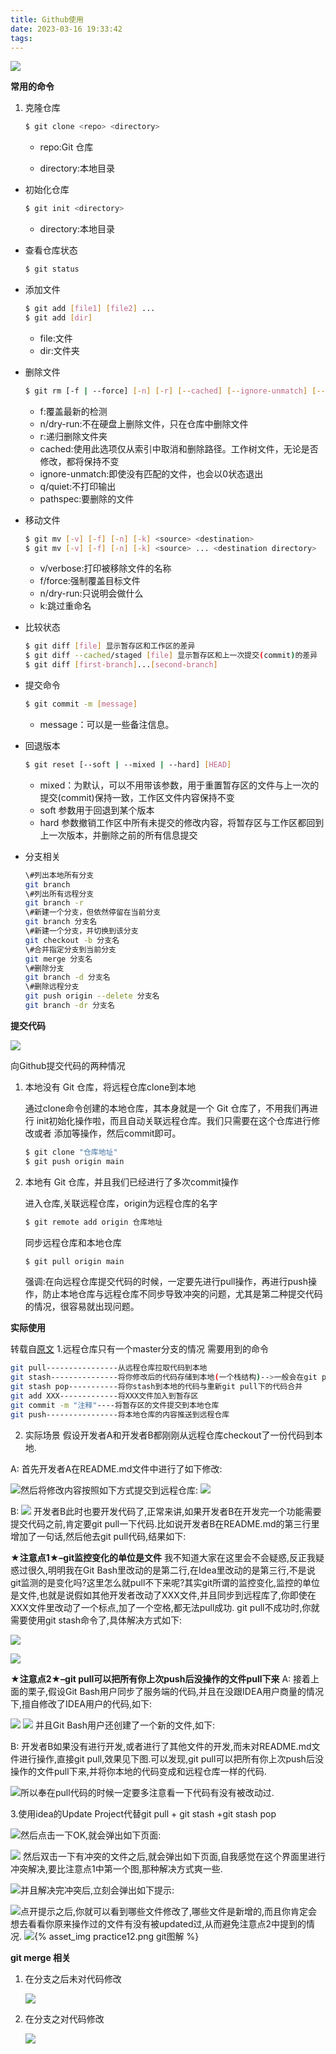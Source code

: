 ```yaml
---
title: Github使用
date: 2023-03-16 19:33:42
tags:
---
```


![](Github使用/fc261c3347d67a16ae3d5eef1b72182071954565.png)

**常用的命令**

1. 克隆仓库
   
   ```bash
   $ git clone <repo> <directory>
   ```
   
   * repo:Git 仓库
   
   * directory:本地目录

<!-- more -->

* 初始化仓库
  
  ```bash
  $ git init <directory>
  ```
  
  * directory:本地目录

* 查看仓库状态
  
  ```bash
  $ git status
  ```

* 添加文件
  
  ```bash
  $ git add [file1] [file2] ...
  $ git add [dir]
  ```
  
  * file:文件
  * dir:文件夹

* 删除文件
  
  ```bash
  $ git rm [-f | --force] [-n] [-r] [--cached] [--ignore-unmatch] [--quiet] [--pathspec-from-file=<file> [--pathspec-file-nul]] [--] [<pathspec>…​]
  ```
  
  * f:覆盖最新的检测
  * n/dry-run:不在硬盘上删除文件，只在仓库中删除文件
  * r:递归删除文件夹
  * cached:使用此选项仅从索引中取消和删除路径。工作树文件，无论是否修改，都将保持不变
  * ignore-unmatch:即使没有匹配的文件，也会以0状态退出
  * q/quiet:不打印输出
  * pathspec:要删除的文件

* 移动文件
  
  ```bash
  $ git mv [-v] [-f] [-n] [-k] <source> <destination>
  $ git mv [-v] [-f] [-n] [-k] <source> ... <destination directory>
  ```
  
  * v/verbose:打印被移除文件的名称
  * f/force:强制覆盖目标文件
  * n/dry-run:只说明会做什么
  * k:跳过重命名

* 比较状态
  
  ```bash
  $ git diff [file] 显示暂存区和工作区的差异
  $ git diff --cached/staged [file] 显示暂存区和上一次提交(commit)的差异
  $ git diff [first-branch]...[second-branch]
  ```

* 提交命令
  
  ```bash
  $ git commit -m [message]
  ```
  
  * message：可以是一些备注信息。

* 回退版本
  
  ```bash
  $ git reset [--soft | --mixed | --hard] [HEAD]
  ```
  
  * mixed：为默认，可以不用带该参数，用于重置暂存区的文件与上一次的提交(commit)保持一致，工作区文件内容保持不变
  * soft 参数用于回退到某个版本
  * hard 参数撤销工作区中所有未提交的修改内容，将暂存区与工作区都回到上一次版本，并删除之前的所有信息提交

* 分支相关
  
  ```bash
  \#列出本地所有分支
  git branch
  \#列出所有远程分支
  git branch -r
  \#新建一个分支，但依然停留在当前分支
  git branch 分支名
  \#新建一个分支，并切换到该分支
  git checkout -b 分支名
  \#合并指定分支到当前分支
  git merge 分支名
  \#删除分支
  git branch -d 分支名
  \#删除远程分支
  git push origin --delete 分支名
  git branch -dr 分支名
  ```

**提交代码**

![](Github使用/86324066a24e3eb32af8305f91c0a064582ae9d5.png)

向Github提交代码的两种情况

1. 本地没有 Git 仓库，将远程仓库clone到本地
   
    通过clone命令创建的本地仓库，其本身就是一个 Git 仓库了，不用我们再进行
    init初始化操作啦，而且自动关联远程仓库。我们只需要在这个仓库进行修改或者
    添加等操作，然后commit即可。
   
   ```bash
   $ git clone "仓库地址"
   $ git push origin main
   ```

2. 本地有 Git 仓库，并且我们已经进行了多次commit操作
   
    进入仓库,关联远程仓库，origin为远程仓库的名字
   
   ```bash
   $ git remote add origin 仓库地址
   ```
   
    同步远程仓库和本地仓库
   
   ```bash
   $ git pull origin main
   ```
   
   强调:在向远程仓库提交代码的时候，一定要先进行pull操作，再进行push操作，防止本地仓库与远程仓库不同步导致冲突的问题，尤其是第二种提交代码的情况，很容易就出现问题。

**实际使用**

转载自[原文](https://blog.csdn.net/nrsc272420199/article/details/85219097)
1.远程仓库只有一个master分支的情况
   需要用到的命令

```bash
git pull----------------从远程仓库拉取代码到本地
git stash---------------将你修改后的代码存储到本地(一个栈结构)-->一般会在git pull码失败时使用
git stash pop-----------将你stash到本地的代码与重新git pull下的代码合并
git add XXX-------------将XXX文件加入到暂存区
git commit -m "注释"----将暂存区的文件提交到本地仓库
git push----------------将本地仓库的内容推送到远程仓库
```

2. 实际场景
   假设开发者A和开发者B都刚刚从远程仓库checkout了一份代码到本地.

A:
首先开发者A在README.md文件中进行了如下修改:

![](Github使用/3aa70b0531dc3e2625c09c1ef8eac0078a29f54e.png)然后将修改内容按照如下方式提交到远程仓库:
![](Github使用/265bf46b38778fb7476094dda85d00debb635e85.png)

B:
 ![](Github使用/5a1f2bfbce2c6557b2d3442934c0a92b8a606944.png)  开发者B此时也要开发代码了,正常来讲,如果开发者B在开发完一个功能需要提交代码之前,肯定要git pull一下代码.比如说开发者B在README.md的第三行里增加了一句话,然后他去git pull代码,结果如下:

**★注意点1★–git监控变化的单位是文件**
   我不知道大家在这里会不会疑惑,反正我疑惑过很久,明明我在Git Bash里改动的是第二行,在Idea里改动的是第三行,不是说git监测的是变化吗?这里怎么就pull不下来呢?其实git所谓的监控变化,监控的单位是文件,也就是说假如其他开发者改动了XXX文件,并且同步到远程库了,你即使在XXX文件里改动了一个标点,加了一个空格,都无法pull成功.
   git pull不成功时,你就需要使用git stash命令了,具体解决方式如下:

![](Github使用/578439ae227066f02d1319f645f09b0567c46bd6.png)

![](Github使用/62a3a7a6fbde2da426ced06d782dbd6ee43fb5c4.png)

**★注意点2★–git pull可以把所有你上次push后没操作的文件pull下来**
A:
  接着上面的栗子,假设Git Bash用户同步了服务端的代码,并且在没跟IDEA用户商量的情况下,擅自修改了IDEA用户的代码,如下:

![](Github使用/2ac963f71072ecd1cc7f56f9153107153b737a36.png)
![](Github使用/c96a2283efc6cc31030410ff42e59ac41209443a.png)  并且Git Bash用户还创建了一个新的文件,如下:

B:
  开发者B如果没有进行开发,或者进行了其他文件的开发,而未对README.md文件进行操作,直接git pull,效果见下图.可以发现,git pull可以把所有你上次push后没操作的文件pull下来,并将你本地的代码变成和远程仓库一样的代码.

![](Github使用/51204e17ea43f7a1992ea9abbf9ecb48768694fa.png)所以奉在pull代码的时候一定要多注意看一下代码有没有被改动过.

3.使用idea的Update Project代替git pull + git stash +git stash pop

![](Github使用/5ea18123f9a50a08ca1fd5562c479b4aa184a2e4.png)然后点击一下OK,就会弹出如下页面:

![](Github使用/6aa5405ba7ffbe9c8760c5891854c1041e688d10.png)   然后双击一下有冲突的文件之后,就会弹出如下页面,自我感觉在这个界面里进行冲突解决,要比注意点1中第一个图,那种解决方式爽一些.

![](Github使用/7e1e6ca628c6bcc92afce94e8ce7a0cd9a491ac1.png)并且解决完冲突后,立刻会弹出如下提示:

![](Github使用/089c68368fd64dc9463fcbb493992b46998e45ad.png)点开提示之后,你就可以看到哪些文件修改了,哪些文件是新增的,而且你肯定会想去看看你原来操作过的文件有没有被updated过,从而避免注意点2中提到的情况.
![{% asset_img practice12.png git图解 %}](Github使用/dfd1bcd4b5e9efbe1d7e8d52c289e292c4bd2b04.png)

**git merge 相关**

1. 在分支之后未对代码修改
   
   ![](Github使用/c81d9e95a6974e43bb3d62b5ce7029b0c535f29d.png)

2. 在分支之对代码修改
   
   ![](Github使用/69a4adad5fa74c60aa7fdd3ac358f9bb718b3b4b.png)

